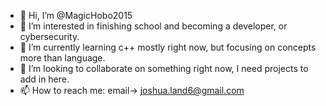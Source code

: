 - 👋 Hi, I’m @MagicHobo2015
- 👀 I’m interested in finishing school and becoming a developer, or cybersecurity.
- 🌱 I’m currently learning c++ mostly right now, but focusing on concepts more than language.
- 💞️ I’m looking to collaborate on something right now, I need projects to add in here.
- 📫 How to reach me: email-> joshua.land6@gmail.com

<!---
MagicHobo2015/MagicHobo2015 is a ✨ special ✨ repository because its `README.md` (this file) appears on your GitHub profile.
You can click the Preview link to take a look at your changes.
--->
